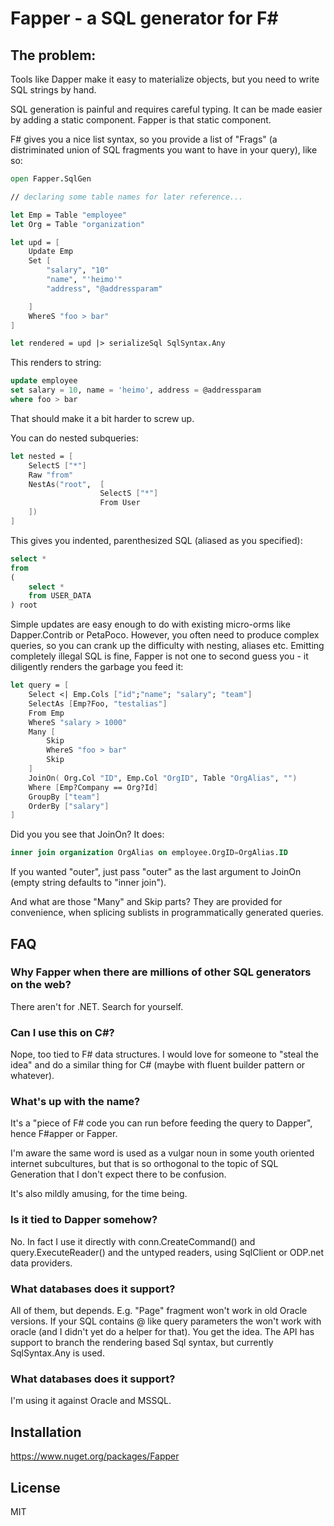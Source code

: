 # Fapper - a SQL generator for F#

## The problem:

Tools like Dapper make it easy to materialize objects, but you need to write SQL strings by hand.

SQL generation is painful and requires careful typing. It can be made easier by adding a static component.
Fapper is that static component.

F# gives you a nice list syntax, so you provide a list of "Frags" (a distriminated union of SQL fragments you want to have in your query), like so:

```fsharp
open Fapper.SqlGen

// declaring some table names for later reference...

let Emp = Table "employee"
let Org = Table "organization"

let upd = [
    Update Emp
    Set [
        "salary", "10"
        "name", "'heimo'"
        "address", "@addressparam"

    ]
    WhereS "foo > bar"
]

let rendered = upd |> serializeSql SqlSyntax.Any

```

This renders to string:

```sql
update employee
set salary = 10, name = 'heimo', address = @addressparam
where foo > bar
```


That should make it a bit harder to screw up.

You can do nested subqueries:

```fsharp
let nested = [
    SelectS ["*"]
    Raw "from"
    NestAs("root",  [
                    SelectS ["*"]
                    From User
    ])
]

```

This gives you indented, parenthesized SQL (aliased as you specified):

```sql
select *
from
(
    select *
    from USER_DATA
) root
```


Simple updates are easy enough to do with existing micro-orms like Dapper.Contrib or PetaPoco.
However, you often need to produce complex queries, so you can crank up the difficulty with nesting, aliases etc.
Emitting completely illegal SQL is fine, Fapper is not one to second guess you - it diligently renders the garbage
you feed it:

```fsharp
let query = [
    Select <| Emp.Cols ["id";"name"; "salary"; "team"]
    SelectAs [Emp?Foo, "testalias"]
    From Emp
    WhereS "salary > 1000"
    Many [
        Skip
        WhereS "foo > bar"
        Skip
    ]
    JoinOn( Org.Col "ID", Emp.Col "OrgID", Table "OrgAlias", "")
    Where [Emp?Company == Org?Id]
    GroupBy ["team"]
    OrderBy ["salary"]
]
```

Did you you see that JoinOn? It does:

``` sql
inner join organization OrgAlias on employee.OrgID=OrgAlias.ID
```

If you wanted "outer", just pass "outer" as the last argument to JoinOn (empty string defaults to "inner join").

And what are those "Many" and Skip parts? They are provided for convenience, when splicing sublists in programmatically
generated queries.


## FAQ

### Why Fapper when there are millions of other SQL generators on the web?

There aren't for .NET. Search for yourself.

### Can I use this on C#?

Nope, too tied to F# data structures. I would love for someone to "steal the idea" and do a similar thing for C# (maybe with fluent builder pattern or whatever).

### What's up with the name?

It's a "piece of F# code you can run before feeding the query to Dapper", hence F#apper or Fapper.

I'm aware the same word is used as a vulgar noun in some youth oriented internet subcultures,
but that is so orthogonal to the topic of SQL Generation that I don't expect there to be confusion.

It's also mildly amusing, for the time being.

### Is it tied to Dapper somehow?

No. In fact I use it directly with conn.CreateCommand() and query.ExecuteReader() and the untyped readers, using SqlClient or ODP.net data providers.

### What databases does it support?

All of them, but depends. E.g. "Page" fragment won't work in old Oracle versions. If your SQL contains @ like query parameters the won't work
with oracle (and I didn't yet do a helper for that). You get the idea. The API has support to branch the rendering based Sql syntax, but currently
SqlSyntax.Any is used.

### What databases does it support?

I'm using it against Oracle and MSSQL.

## Installation

https://www.nuget.org/packages/Fapper

## License

MIT
